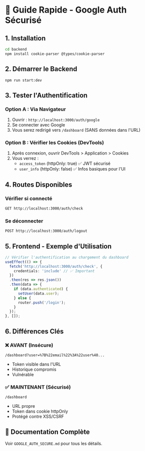 # 🚀 Guide Rapide - Google Auth Sécurisé

## 1. Installation

```bash
cd backend
npm install cookie-parser @types/cookie-parser
```

## 2. Démarrer le Backend

```bash
npm run start:dev
```

## 3. Tester l'Authentification

### Option A : Via Navigateur
1. Ouvrir : `http://localhost:3000/auth/google`
2. Se connecter avec Google
3. Vous serez redirigé vers `/dashboard` (SANS données dans l'URL)

### Option B : Vérifier les Cookies (DevTools)
1. Après connexion, ouvrir DevTools > Application > Cookies
2. Vous verrez :
   - `access_token` (httpOnly: true) ✅ JWT sécurisé
   - `user_info` (httpOnly: false) ✅ Infos basiques pour l'UI

## 4. Routes Disponibles

### Vérifier si connecté
```bash
GET http://localhost:3000/auth/check
```

### Se déconnecter
```bash
POST http://localhost:3000/auth/logout
```

## 5. Frontend - Exemple d'Utilisation

```typescript
// Vérifier l'authentification au chargement du dashboard
useEffect(() => {
  fetch('http://localhost:3000/auth/check', {
    credentials: 'include' // ✅ Important
  })
  .then(res => res.json())
  .then(data => {
    if (data.authenticated) {
      setUser(data.user);
    } else {
      router.push('/login');
    }
  });
}, []);
```

## 6. Différences Clés

### ❌ AVANT (Insécure)
```
/dashboard?user=%7B%22email%22%3A%22user%40...
```
- Token visible dans l'URL
- Historique compromis
- Vulnérable

### ✅ MAINTENANT (Sécurisé)
```
/dashboard
```
- URL propre
- Token dans cookie httpOnly
- Protégé contre XSS/CSRF

## 📖 Documentation Complète

Voir `GOOGLE_AUTH_SECURE.md` pour tous les détails.

